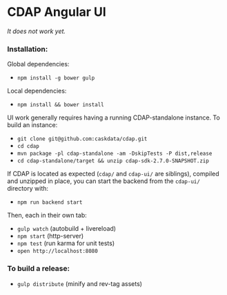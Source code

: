CDAP Angular UI
===============

_It does not work yet._

### Installation:

Global dependencies:

* `npm install -g bower gulp`

Local dependencies:

* `npm install && bower install`

UI work generally requires having a running CDAP-standalone instance. To build an instance: 

* `git clone git@github.com:caskdata/cdap.git`
* `cd cdap`
* `mvn package -pl cdap-standalone -am -DskipTests -P dist,release`
* `cd cdap-standalone/target && unzip cdap-sdk-2.7.0-SNAPSHOT.zip`

If CDAP is located as expected (`cdap/` and `cdap-ui/` are siblings), compiled and unzipped in place, you can start the backend from the `cdap-ui/` directory with:

* `npm run backend start`

Then, each in their own tab:

* `gulp watch` (autobuild + livereload)
* `npm start` (http-server)
* `npm test` (run karma for unit tests)
* `open http://localhost:8080`

### To build a release:

* `gulp distribute` (minify and rev-tag assets)

